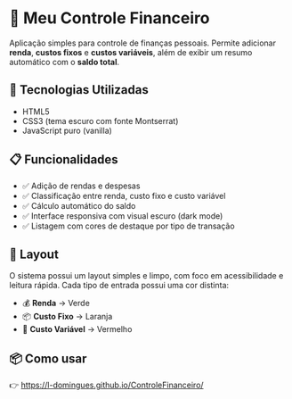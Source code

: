 # 💸 Meu Controle Financeiro

Aplicação simples para controle de finanças pessoais. Permite adicionar **renda**, 
**custos fixos** e **custos variáveis**, além de exibir um resumo automático com o **saldo total**.

## 🚀 Tecnologias Utilizadas

- HTML5
- CSS3 (tema escuro com fonte Montserrat)
- JavaScript puro (vanilla)

## 📋 Funcionalidades

- ✅ Adição de rendas e despesas
- ✅ Classificação entre renda, custo fixo e custo variável
- ✅ Cálculo automático do saldo
- ✅ Interface responsiva com visual escuro (dark mode)
- ✅ Listagem com cores de destaque por tipo de transação

## 🎨 Layout

O sistema possui um layout simples e limpo, com foco em acessibilidade e leitura rápida. Cada tipo de entrada possui uma cor distinta:
- 💰 **Renda** → Verde
- 📦 **Custo Fixo** → Laranja
- 🔄 **Custo Variável** → Vermelho

## 📦 Como usar
👉 https://l-domingues.github.io/ControleFinanceiro/
